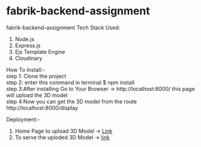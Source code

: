 # fabrik-backend-assignment
fabrik-backend-assignment
Tech Stack Used:
1. Node.js
2. Express.js
3. Ejs Template Engine
4. Cloudinary


How To Install:- <br>
step 1:  Clone the project <br>
step 2: enter this command in terminal  $ npm install <br>
step 3:After installing Go to Your Browser -> http://localhost:8000/ this page will upload the 3D model <br>
step 4:Now you can get the 3D model from the route http://localhost:8000/display <br>

Deployment:-<br>

1. Home Page to upload 3D Model -> [Link](https://fabrik-backend-assignment.herokuapp.com/) <br>
2. To serve the uploded 3D Model -> [link](https://fabrik-backend-assignment.herokuapp.com/display)

